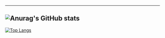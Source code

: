 

---
![Anurag's GitHub stats](https://github-readme-stats.vercel.app/api?username=mk5912&show_icons=true&theme=dark)
---
[![Top Langs](https://github-readme-stats.vercel.app/api/top-langs/?username=mk5912)](https://github.com/anuraghazra/github-readme-stats)

[websit]: https://www.myeasyserver.xyz/